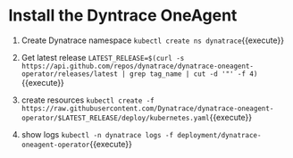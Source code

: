# Install the Dyntrace OneAgent

1. Create Dynatrace namespace `kubectl create ns dynatrace`{{execute}}

1. Get latest release `LATEST_RELEASE=$(curl -s https://api.github.com/repos/dynatrace/dynatrace-oneagent-operator/releases/latest | grep tag_name | cut -d '"' -f 4)` {{execute}}

1. create resources `kubectl create -f https://raw.githubusercontent.com/Dynatrace/dynatrace-oneagent-operator/$LATEST_RELEASE/deploy/kubernetes.yaml`{{execute}}

1. show logs `kubectl -n dynatrace logs -f deployment/dynatrace-oneagent-operator`{{execute}}


